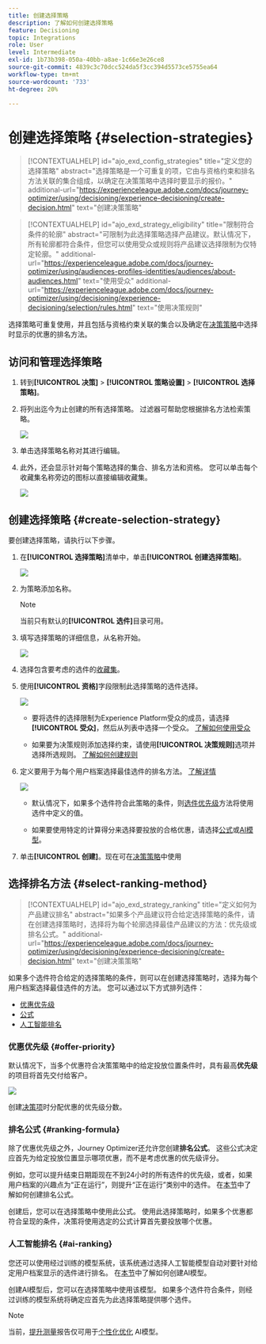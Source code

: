 ```yaml
---
title: 创建选择策略
description: 了解如何创建选择策略
feature: Decisioning
topic: Integrations
role: User
level: Intermediate
exl-id: 1b73b398-050a-40bb-a8ae-1c66e3e26ce8
source-git-commit: 4839c3c70dcc524da5f3cc394d5573ce5755ea64
workflow-type: tm+mt
source-wordcount: '733'
ht-degree: 20%

---
```


# 创建选择策略 {#selection-strategies}

>[!CONTEXTUALHELP]
>id="ajo_exd_config_strategies"
>title="定义您的选择策略"
>abstract="选择策略是一个可重复的项，它由与资格约束和排名方法关联的集合组成，以确定在决策策略中选择时要显示的报价。"
>additional-url="https://experienceleague.adobe.com/docs/journey-optimizer/using/decisioning/experience-decisioning/create-decision.html" text="创建决策策略"

>[!CONTEXTUALHELP]
>id="ajo_exd_strategy_eligibility"
>title="限制符合条件的轮廓"
>abstract="可限制为此选择策略选择产品建议。默认情况下，所有轮廓都符合条件，但您可以使用受众或规则将产品建议选择限制为仅特定轮廓。"
>additional-url="https://experienceleague.adobe.com/docs/journey-optimizer/using/audiences-profiles-identities/audiences/about-audiences.html" text="使用受众"
>additional-url="https://experienceleague.adobe.com/docs/journey-optimizer/using/decisioning/experience-decisioning/selection/rules.html" text="使用决策规则"

选择策略可重复使用，并且包括与资格约束关联的集合以及确定在[决策策略](create-decision.md)中选择时显示的优惠的排名方法。

## 访问和管理选择策略

1. 转到&#x200B;**[!UICONTROL 决策]** > **[!UICONTROL 策略设置]** > **[!UICONTROL 选择策略]**。

1. 将列出迄今为止创建的所有选择策略。 过滤器可帮助您根据排名方法检索策略。

   ![](assets/strategy-list-filters.png)

1. 单击选择策略名称对其进行编辑。

1. 此外，还会显示针对每个策略选择的集合、排名方法和资格。 您可以单击每个收藏集名称旁边的图标以直接编辑收藏集。

   ![](assets/strategy-list-edit-collection.png)

## 创建选择策略 {#create-selection-strategy}

要创建选择策略，请执行以下步骤。

1. 在&#x200B;**[!UICONTROL 选择策略]**&#x200B;清单中，单击&#x200B;**[!UICONTROL 创建选择策略]**。

   ![](assets/strategy-create-button.png)

1. 为策略添加名称。

   >[!NOTE]
   >
   >当前只有默认的&#x200B;**[!UICONTROL 选件]**&#x200B;目录可用。

1. 填写选择策略的详细信息，从名称开始。

   ![](assets/strategy-create-screen.png)

1. 选择包含要考虑的选件的[收藏集](collections.md)。

1. 使用&#x200B;**[!UICONTROL 资格]**&#x200B;字段限制此选择策略的选件选择。

   ![](assets/strategy-create-eligibility.png)

   * 要将选件的选择限制为Experience Platform受众的成员，请选择&#x200B;**[!UICONTROL 受众]**，然后从列表中选择一个受众。 [了解如何使用受众](../audience/about-audiences.md)

   * 如果要为决策规则添加选择约束，请使用&#x200B;**[!UICONTROL 决策规则]**&#x200B;选项并选择所选规则。 [了解如何创建规则](rules.md)

1. 定义要用于为每个用户档案选择最佳选件的排名方法。 [了解详情](#select-ranking-method)

   ![](assets/strategy-create-ranking.png)

   * 默认情况下，如果多个选件符合此策略的条件，则[选件优先级](#offer-priority)方法将使用选件中定义的值。

   * 如果要使用特定的计算得分来选择要投放的合格优惠，请选择[公式](#ranking-formula)或[AI模型](#ai-ranking)。

1. 单击&#x200B;**[!UICONTROL 创建]**。现在可在[决策策略](create-decision.md)中使用

## 选择排名方法 {#select-ranking-method}

>[!CONTEXTUALHELP]
>id="ajo_exd_strategy_ranking"
>title="定义如何为产品建议排名"
>abstract="如果多个产品建议符合给定选择策略的条件，请在创建选择策略时，选择将为每个轮廓选择最佳产品建议的方法：优先级或排名公式。"
>additional-url="https://experienceleague.adobe.com/docs/journey-optimizer/using/decisioning/experience-decisioning/create-decision.html" text="创建决策策略"

如果多个选件符合给定的选择策略的条件，则可以在创建选择策略时，选择为每个用户档案选择最佳选件的方法。 您可以通过以下方式排列选件：

* [优惠优先级](#offer-priority)
* [公式](#ranking-formula)
* [人工智能排名](#ai-ranking)

### 优惠优先级 {#offer-priority}

默认情况下，当多个优惠符合决策策略中的给定投放位置条件时，具有最高&#x200B;**优先级**&#x200B;的项目将首先交付给客户。

![](assets/item-priority.png)

创建[决策项](items.md)时分配优惠的优先级分数。

### 排名公式 {#ranking-formula}

除了优惠优先级之外，Journey Optimizer还允许您创建&#x200B;**排名公式**。 这些公式决定应首先为给定投放位置显示哪项优惠，而不是考虑优惠的优先级评分。

例如，您可以提升结束日期距现在不到24小时的所有选件的优先级，或者，如果用户档案的兴趣点为“正在运行”，则提升“正在运行”类别中的选件。 在[本节](exd-ranking-formulas.md)中了解如何创建排名公式。

创建后，您可以在选择策略中使用此公式。 使用此选择策略时，如果多个优惠都符合呈现的条件，决策将使用选定的公式计算首先要投放哪个优惠。

### 人工智能排名 {#ai-ranking}

您还可以使用经过训练的模型系统，该系统通过选择人工智能模型自动对要针对给定用户档案显示的选件进行排名。 在[本节](../offers/ranking/ai-models.md)中了解如何创建AI模型。

创建AI模型后，您可以在选择策略中使用该模型。 如果多个选件符合条件，则经过训练的模型系统将确定应首先为此选择策略提供哪个选件。

>[!NOTE]
>
>当前，[提升测量](../offers/ranking/auto-optimization-model.md#lift)报告仅可用于[个性化优化](../offers/ranking/personalized-optimization-model.md) AI模型。

